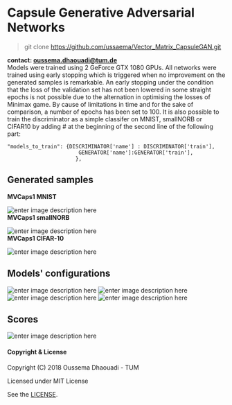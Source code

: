 # Capsule Generative Adversarial Networks
> git clone https://github.com/ussaema/Vector_Matrix_CapsuleGAN.git

**contact: oussema.dhaouadi@tum.de**  
Models were trained using 2 GeForce GTX 1080 GPUs. All networks were trained using early stopping which is triggered when no improvement on the generated samples is remarkable.
An early stopping under the condition that the loss of the validation set has not been lowered in some straight epochs is not possible due to the alternation in optimising the losses of Minimax game. By cause of limitations in time and for the sake of comparison, a number of epochs has been set to 100.
It is also possible to train the discriminator as a simple classifer on MNIST, smallNORB or CIFAR10 by adding # at the beginning of the second line of the following part:
 
    "models_to_train": {DISCRIMINATOR['name'] : DISCRIMINATOR['train'],
                           GENERATOR['name']:GENERATOR['train'], 
                          },


## Generated samples
**MVCaps1 MNIST** <br />

![enter image description here](https://github.com/ussaema/Vector_Matrix_CapsuleGAN/blob/master/imgs/MVCaps1_MNIST_epoch99.png?raw=true)
<br />
**MVCaps1 smallNORB**<br />

![enter image description here](https://github.com/ussaema/Vector_Matrix_CapsuleGAN/blob/master/imgs/MVCaps1_smallNORB_epoch99.png?raw=true)<br />
**MVCaps1 CIFAR-10**<br />

![enter image description here](https://github.com/ussaema/Vector_Matrix_CapsuleGAN/blob/master/imgs/MVCaps1_CIFAR10_epoch99.png?raw=true)
<br />
## Models' configurations
![enter image description here](https://github.com/ussaema/Vector_Matrix_CapsuleGAN/blob/master/imgs/gen_archi.png?raw=true)
![enter image description here](https://github.com/ussaema/Vector_Matrix_CapsuleGAN/blob/master/imgs/disc_archi_dcgan_wgan.png?raw=true)
![enter image description here](https://github.com/ussaema/Vector_Matrix_CapsuleGAN/blob/master/imgs/disc_archi_mcapsgan.png?raw=true)
![enter image description here](https://github.com/ussaema/Vector_Matrix_CapsuleGAN/blob/master/imgs/disc_archi_vcapsgan.png?raw=true)
## Scores
![enter image description here](https://github.com/ussaema/Vector_Matrix_CapsuleGAN/blob/master/imgs/scores.png?raw=true)

#### Copyright & License

Copyright (C) 2018 Oussema Dhaouadi - TUM

Licensed under MIT License

See the  [LICENSE](https://github.com/ussaema/Vector_Matrix_CapsuleGAN/blob/master/LICENSE).

